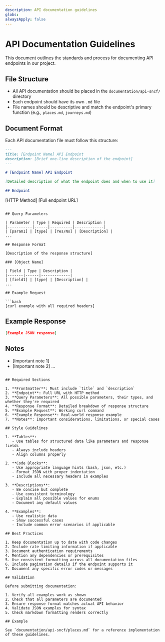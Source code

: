 ```yaml
---
description: API documentation guidelines
globs: 
alwaysApply: false
---
```

# API Documentation Guidelines

This document outlines the standards and process for documenting API endpoints in our project.

## File Structure

- All API documentation should be placed in the `documentation/api-sncf/` directory
- Each endpoint should have its own `.md` file
- File names should be descriptive and match the endpoint's primary function (e.g., `places.md`, `journeys.md`)

## Document Format

Each API documentation file must follow this structure:

```markdown
---
title: [Endpoint Name] API Endpoint
description: [Brief one-line description of the endpoint]
---

# [Endpoint Name] API Endpoint

[Detailed description of what the endpoint does and when to use it]

## Endpoint

```
[HTTP Method] [Full endpoint URL]
```

## Query Parameters

| Parameter | Type | Required | Description |
|-----------|------|----------|-------------|
| [param1] | [type] | [Yes/No] | [Description] |
...

## Response Format

[Description of the response structure]

### [Object Name]

| Field | Type | Description |
|-------|------|-------------|
| [field1] | [type] | [Description] |
...

## Example Request

```bash
[curl example with all required headers]
```

## Example Response

```json
[Example JSON response]
```

## Notes

- [Important note 1]
- [Important note 2]
...
```

## Required Sections

1. **Frontmatter**: Must include `title` and `description`
2. **Endpoint**: Full URL with HTTP method
3. **Query Parameters**: All possible parameters, their types, and whether they're required
4. **Response Format**: Detailed breakdown of response structure
5. **Example Request**: Working curl command
6. **Example Response**: Real-world response example
7. **Notes**: Important considerations, limitations, or special cases

## Style Guidelines

1. **Tables**:
   - Use tables for structured data like parameters and response fields
   - Always include headers
   - Align columns properly

2. **Code Blocks**:
   - Use appropriate language hints (bash, json, etc.)
   - Format JSON with proper indentation
   - Include all necessary headers in examples

3. **Descriptions**:
   - Be concise but complete
   - Use consistent terminology
   - Explain all possible values for enums
   - Document any default values

4. **Examples**:
   - Use realistic data
   - Show successful cases
   - Include common error scenarios if applicable

## Best Practices

1. Keep documentation up to date with code changes
2. Include rate limiting information if applicable
3. Document authentication requirements
4. Mention any dependencies or prerequisites
5. Use consistent formatting across all documentation files
6. Include pagination details if the endpoint supports it
7. Document any specific error codes or messages

## Validation

Before submitting documentation:

1. Verify all examples work as shown
2. Check that all parameters are documented
3. Ensure response format matches actual API behavior
4. Validate JSON examples for syntax
5. Check markdown formatting renders correctly

## Example

See `documentation/api-sncf/places.md` for a reference implementation of these guidelines.
